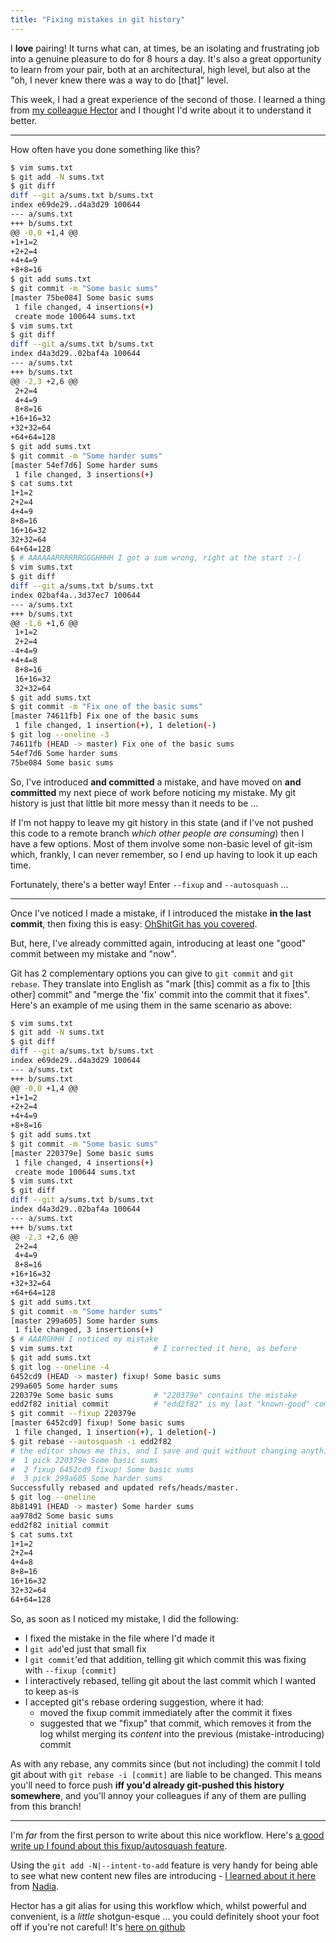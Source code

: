 ```yaml
---
title: "Fixing mistakes in git history"
---
```


I **love** pairing! It turns what can, at times, be an isolating and
frustrating job into a genuine pleasure to do for 8 hours a day.  It's also a
great opportunity to learn from your pair, both at an architectural, high
level, but also at the "oh, I never knew there was a way to do [that]" level.

This week, I had a great experience of the second of those. I learned a thing
from [my colleague Hector](https://twitter.com/thekeymon) and I thought I'd
write about it to understand it better.

---

How often have you done something like this?

```bash
$ vim sums.txt
$ git add -N sums.txt
$ git diff
diff --git a/sums.txt b/sums.txt
index e69de29..d4a3d29 100644
--- a/sums.txt
+++ b/sums.txt
@@ -0,0 +1,4 @@
+1+1=2
+2+2=4
+4+4=9
+8+8=16
$ git add sums.txt
$ git commit -m "Some basic sums"
[master 75be084] Some basic sums
 1 file changed, 4 insertions(+)
 create mode 100644 sums.txt
$ vim sums.txt
$ git diff
diff --git a/sums.txt b/sums.txt
index d4a3d29..02baf4a 100644
--- a/sums.txt
+++ b/sums.txt
@@ -2,3 +2,6 @@
 2+2=4
 4+4=9
 8+8=16
+16+16=32
+32+32=64
+64+64=128
$ git add sums.txt
$ git commit -m "Some harder sums"
[master 54ef7d6] Some harder sums
 1 file changed, 3 insertions(+)
$ cat sums.txt
1+1=2
2+2=4
4+4=9
8+8=16
16+16=32
32+32=64
64+64=128
$ # AAAAAARRRRRRGGGHHHH I got a sum wrong, right at the start :-(
$ vim sums.txt
$ git diff
diff --git a/sums.txt b/sums.txt
index 02baf4a..3d37ec7 100644
--- a/sums.txt
+++ b/sums.txt
@@ -1,6 +1,6 @@
 1+1=2
 2+2=4
-4+4=9
+4+4=8
 8+8=16
 16+16=32
 32+32=64
$ git add sums.txt
$ git commit -m "Fix one of the basic sums"
[master 74611fb] Fix one of the basic sums
 1 file changed, 1 insertion(+), 1 deletion(-)
$ git log --oneline -3
74611fb (HEAD -> master) Fix one of the basic sums
54ef7d6 Some harder sums
75be084 Some basic sums
```

So, I've introduced **and committed** a mistake, and have moved on **and
committed** my next piece of work before noticing my mistake. My git history is
just that little bit more messy than it needs to be ...

If I'm not happy to leave my git history in this state (and if I've not pushed
this code to a remote branch *which other people are consuming*) then I have a
few options. Most of them involve some non-basic level of git-ism which,
frankly, I can never remember, so I end up having to look it up each time.

Fortunately, there's a better way! Enter `--fixup` and `--autosquash` ...

---

Once I've noticed I made a mistake, if I introduced the mistake **in the last
commit**, then fixing this is easy: [OhShitGit has you
covered](http://ohshitgit.com/#change-last-commit).

But, here, I've already committed again, introducing at least one "good" commit
between my mistake and "now".

Git has 2 complementary options you can give to `git commit` and `git rebase`.
They translate into English as "mark [this] commit as a fix to [this other]
commit" and "merge the 'fix' commit into the commit that it fixes". Here's an
example of me using them in the same scenario as above:

```bash
$ vim sums.txt
$ git add -N sums.txt
$ git diff
diff --git a/sums.txt b/sums.txt
index e69de29..d4a3d29 100644
--- a/sums.txt
+++ b/sums.txt
@@ -0,0 +1,4 @@
+1+1=2
+2+2=4
+4+4=9
+8+8=16
$ git add sums.txt
$ git commit -m "Some basic sums"
[master 220379e] Some basic sums
 1 file changed, 4 insertions(+)
 create mode 100644 sums.txt
$ vim sums.txt
$ git diff
diff --git a/sums.txt b/sums.txt
index d4a3d29..02baf4a 100644
--- a/sums.txt
+++ b/sums.txt
@@ -2,3 +2,6 @@
 2+2=4
 4+4=9
 8+8=16
+16+16=32
+32+32=64
+64+64=128
$ git add sums.txt
$ git commit -m "Some harder sums"
[master 299a605] Some harder sums
 1 file changed, 3 insertions(+)
$ # AAARGHHH I noticed my mistake
$ vim sums.txt                  # I corrected it here, as before
$ git add sums.txt
$ git log --oneline -4
6452cd9 (HEAD -> master) fixup! Some basic sums
299a605 Some harder sums
220379e Some basic sums         # "220379e" contains the mistake
edd2f82 initial commit          # "edd2f82" is my last "known-good" commit
$ git commit --fixup 220379e
[master 6452cd9] fixup! Some basic sums
 1 file changed, 1 insertion(+), 1 deletion(-)
$ git rebase --autosquash -i edd2f82
# the editor shows me this, and I save and quit without changing anything:
#  1 pick 220379e Some basic sums
#  2 fixup 6452cd9 fixup! Some basic sums
#  3 pick 299a605 Some harder sums
Successfully rebased and updated refs/heads/master.
$ git log --oneline
8b81491 (HEAD -> master) Some harder sums
aa978d2 Some basic sums
edd2f82 initial commit
$ cat sums.txt
1+1=2
2+2=4
4+4=8
8+8=16
16+16=32
32+32=64
64+64=128
```

So, as soon as I noticed my mistake, I did the following:

- I fixed the mistake in the file where I'd made it
- I `git add`'ed just that small fix
- I `git commit`'ed that addition, telling git which commit this was fixing with `--fixup [commit]`
- I interactively rebased, telling git about the last commit which I wanted to keep as-is
- I accepted git's rebase ordering suggestion, where it had:
  - moved the fixup commit immediately after the commit it fixes
  - suggested that we "fixup" that commit, which removes it from the log whilst
    merging its *content* into the previous (mistake-introducing) commit

As with any rebase, any commits since (but not including) the commit I told git
about with `git rebase -i [commit]` are liable to be changed. This means you'll
need to force push **iff you'd already git-pushed this history somewhere**, and
you'll annoy your colleagues if any of them are pulling from this branch!

---

I'm *far* from the first person to write about this nice workflow. Here's [a
good write up I found about this fixup/autosquash
feature](https://fle.github.io/git-tip-keep-your-branch-clean-with-fixup-and-autosquash.html).

Using the `git add -N|--intent-to-add` feature is very handy for being able to
see what new content new files are introducing - [I learned about it
here](http://www.nadiaodunayo.com/writing/2018/05/28/tell-git-your-intentions)
from [Nadia](https://twitter.com/nodunayo).

Hector has a git alias for using this workflow which, whilst powerful and
convenient, is a *little* shotgun-esque ... you could definitely shoot your foot
off if you're not careful! It's [here on
github](https://github.com/keymon/dotfiles/blob/master/.gitconfig#L84)

